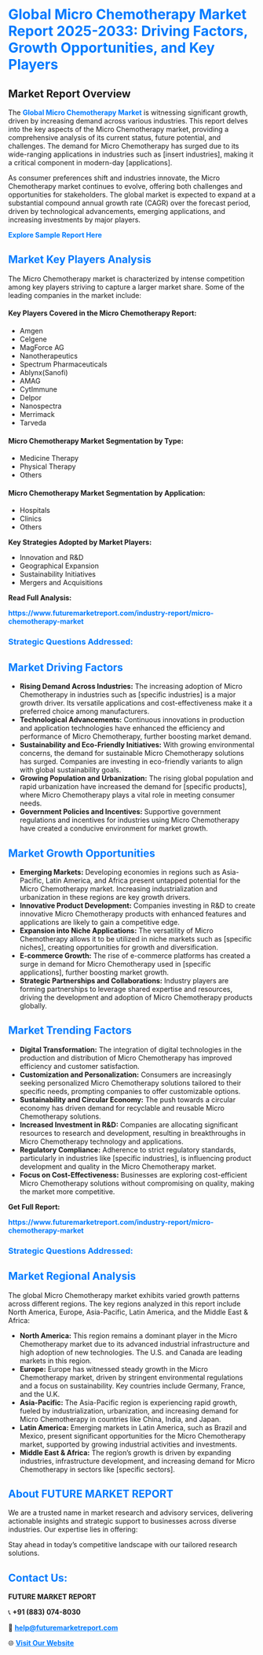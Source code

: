 <h1 style="color: #007BFF;">Global Micro Chemotherapy Market Report 2025-2033: Driving Factors, Growth Opportunities, and Key Players</h1>

<section id="overview">
<h2>Market Report Overview</h2>
<p>The <a href="https://www.futuremarketreport.com/industry-report/micro-chemotherapy-market" style="color: #007BFF; text-decoration: none;"><strong>Global Micro Chemotherapy Market</strong></a> is witnessing significant growth, driven by increasing demand across various industries. This report delves into the key aspects of the Micro Chemotherapy market, providing a comprehensive analysis of its current status, future potential, and challenges. The demand for Micro Chemotherapy has surged due to its wide-ranging applications in industries such as [insert industries], making it a critical component in modern-day [applications].</p>
<p>As consumer preferences shift and industries innovate, the Micro Chemotherapy market continues to evolve, offering both challenges and opportunities for stakeholders. The global market is expected to expand at a substantial compound annual growth rate (CAGR) over the forecast period, driven by technological advancements, emerging applications, and increasing investments by major players.</p>
</section>

<section id="overview">
<p><a href="https://www.futuremarketreport.com/request-sample/reportId=56232" style="color: #007BFF; text-decoration: none;"><strong>Explore Sample Report Here</strong></a></p>
</section>

<section id="key-players">
<h2 style="color: #007BFF;">Market Key Players Analysis</h2>
<p>The Micro Chemotherapy market is characterized by intense competition among key players striving to capture a larger market share. Some of the leading companies in the market include:</p>
<h4>Key Players Covered in the Micro Chemotherapy Report:</h4>
<ul><li>Amgen</li><li>Celgene</li><li>MagForce AG</li><li>Nanotherapeutics</li><li>Spectrum Pharmaceuticals</li><li>Ablynx(Sanofi)</li><li>AMAG</li><li>CytImmune</li><li>Delpor</li><li>Nanospectra</li><li>Merrimack</li><li>Tarveda</li></ul>
<h4>Micro Chemotherapy Market Segmentation by Type:</h4>
<ul><li>Medicine Therapy</li><li>Physical Therapy</li><li>Others</li></ul>

<h4>Micro Chemotherapy Market Segmentation by Application:</h4>
<ul><li>Hospitals</li><li>Clinics</li><li>Others</li></ul>
<p><strong>Key Strategies Adopted by Market Players:</strong></p>
<ul>
<li>Innovation and R&D</li>
<li>Geographical Expansion</li>
<li>Sustainability Initiatives</li>
<li>Mergers and Acquisitions</li>
</ul>
</section>

<section>
<p><strong>Read Full Analysis: </strong></p><a href="https://www.futuremarketreport.com/industry-report/micro-chemotherapy-market" style="color: #007BFF; text-decoration: none;"><strong>https://www.futuremarketreport.com/industry-report/micro-chemotherapy-market</strong></a>
<h3 style="color: #007BFF;">Strategic Questions Addressed:</h3>
</section>

<section id="driving-factors">
<h2 style="color: #007BFF;">Market Driving Factors</h2>
<ul>
<li><strong>Rising Demand Across Industries:</strong> The increasing adoption of Micro Chemotherapy in industries such as [specific industries] is a major growth driver. Its versatile applications and cost-effectiveness make it a preferred choice among manufacturers.</li>
<li><strong>Technological Advancements:</strong> Continuous innovations in production and application technologies have enhanced the efficiency and performance of Micro Chemotherapy, further boosting market demand.</li>
<li><strong>Sustainability and Eco-Friendly Initiatives:</strong> With growing environmental concerns, the demand for sustainable Micro Chemotherapy solutions has surged. Companies are investing in eco-friendly variants to align with global sustainability goals.</li>
<li><strong>Growing Population and Urbanization:</strong> The rising global population and rapid urbanization have increased the demand for [specific products], where Micro Chemotherapy plays a vital role in meeting consumer needs.</li>
<li><strong>Government Policies and Incentives:</strong> Supportive government regulations and incentives for industries using Micro Chemotherapy have created a conducive environment for market growth.</li>
</ul>
</section>

<section id="growth-opportunities">
<h2 style="color: #007BFF;">Market Growth Opportunities</h2>
<ul>
<li><strong>Emerging Markets:</strong> Developing economies in regions such as Asia-Pacific, Latin America, and Africa present untapped potential for the Micro Chemotherapy market. Increasing industrialization and urbanization in these regions are key growth drivers.</li>
<li><strong>Innovative Product Development:</strong> Companies investing in R&D to create innovative Micro Chemotherapy products with enhanced features and applications are likely to gain a competitive edge.</li>
<li><strong>Expansion into Niche Applications:</strong> The versatility of Micro Chemotherapy allows it to be utilized in niche markets such as [specific niches], creating opportunities for growth and diversification.</li>
<li><strong>E-commerce Growth:</strong> The rise of e-commerce platforms has created a surge in demand for Micro Chemotherapy used in [specific applications], further boosting market growth.</li>
<li><strong>Strategic Partnerships and Collaborations:</strong> Industry players are forming partnerships to leverage shared expertise and resources, driving the development and adoption of Micro Chemotherapy products globally.</li>
</ul>
</section>

<section id="trending-factors">
<h2 style="color: #007BFF;">Market Trending Factors</h2>
<ul>
<li><strong>Digital Transformation:</strong> The integration of digital technologies in the production and distribution of Micro Chemotherapy has improved efficiency and customer satisfaction.</li>
<li><strong>Customization and Personalization:</strong> Consumers are increasingly seeking personalized Micro Chemotherapy solutions tailored to their specific needs, prompting companies to offer customizable options.</li>
<li><strong>Sustainability and Circular Economy:</strong> The push towards a circular economy has driven demand for recyclable and reusable Micro Chemotherapy solutions.</li>
<li><strong>Increased Investment in R&D:</strong> Companies are allocating significant resources to research and development, resulting in breakthroughs in Micro Chemotherapy technology and applications.</li>
<li><strong>Regulatory Compliance:</strong> Adherence to strict regulatory standards, particularly in industries like [specific industries], is influencing product development and quality in the Micro Chemotherapy market.</li>
<li><strong>Focus on Cost-Effectiveness:</strong> Businesses are exploring cost-efficient Micro Chemotherapy solutions without compromising on quality, making the market more competitive.</li>
</ul>
</section>

<section>
<p><strong>Get Full Report: </strong></p><a href="https://www.futuremarketreport.com/industry-report/micro-chemotherapy-market" style="color: #007BFF; text-decoration: none;"><strong>https://www.futuremarketreport.com/industry-report/micro-chemotherapy-market</strong></a>
<h3 style="color: #007BFF;">Strategic Questions Addressed:</h3>
</section>


<section id="regional-analysis">
<h2 style="color: #007BFF;">Market Regional Analysis</h2>
<p>The global Micro Chemotherapy market exhibits varied growth patterns across different regions. The key regions analyzed in this report include North America, Europe, Asia-Pacific, Latin America, and the Middle East & Africa:</p>
<ul>
<li><strong>North America:</strong> This region remains a dominant player in the Micro Chemotherapy market due to its advanced industrial infrastructure and high adoption of new technologies. The U.S. and Canada are leading markets in this region.</li>
<li><strong>Europe:</strong> Europe has witnessed steady growth in the Micro Chemotherapy market, driven by stringent environmental regulations and a focus on sustainability. Key countries include Germany, France, and the U.K.</li>
<li><strong>Asia-Pacific:</strong> The Asia-Pacific region is experiencing rapid growth, fueled by industrialization, urbanization, and increasing demand for Micro Chemotherapy in countries like China, India, and Japan.</li>
<li><strong>Latin America:</strong> Emerging markets in Latin America, such as Brazil and Mexico, present significant opportunities for the Micro Chemotherapy market, supported by growing industrial activities and investments.</li>
<li><strong>Middle East & Africa:</strong> The region’s growth is driven by expanding industries, infrastructure development, and increasing demand for Micro Chemotherapy in sectors like [specific sectors].</li>
</ul>
</section>

<footer>
<h2 style="color: #007BFF;">About FUTURE MARKET REPORT</h2>
<p>We are a trusted name in market research and advisory services, delivering actionable insights and strategic support to businesses across diverse industries. Our expertise lies in offering:</p>

<p>Stay ahead in today’s competitive landscape with our tailored research solutions.</p>

<h2 style="color: #007BFF;">Contact Us:</h2>
<p><strong>FUTURE MARKET REPORT</strong></p>
<p>📞 <strong>+91 (883) 074-8030</strong></p>
<p>📧 <strong><a href="mailto:help@futuremarketreport.com" style="color: #007BFF;">help@futuremarketreport.com</a></strong></p>
<p>🌐 <strong><a href="https://www.futuremarketreport.com/" style="color: #007BFF;">Visit Our Website</a></strong></p>
</footer>